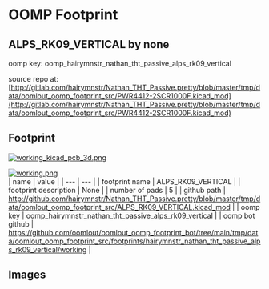 # OOMP Footprint  
## ALPS_RK09_VERTICAL  by none  
  
oomp key: oomp_hairymnstr_nathan_tht_passive_alps_rk09_vertical  
  
source repo at: [http://gitlab.com/hairymnstr/Nathan_THT_Passive.pretty/blob/master/tmp/data/oomlout_oomp_footprint_src/PWR4412-2SCR1000F.kicad_mod](http://gitlab.com/hairymnstr/Nathan_THT_Passive.pretty/blob/master/tmp/data/oomlout_oomp_footprint_src/PWR4412-2SCR1000F.kicad_mod)  
## Footprint  
  
[![working_kicad_pcb_3d.png](working_kicad_pcb_3d_600.png)](working_kicad_pcb_3d.png)  
  
[![working.png](working_600.png)](working.png)  
| name | value | 
| --- | --- | 
| footprint name | ALPS_RK09_VERTICAL | 
| footprint description | None | 
| number of pads | 5 | 
| github path | http://github.com/hairymnstr/Nathan_THT_Passive.pretty/blob/master/tmp/data/oomlout_oomp_footprint_src/ALPS_RK09_VERTICAL.kicad_mod | 
| oomp key | oomp_hairymnstr_nathan_tht_passive_alps_rk09_vertical | 
| oomp bot github | https://github.com/oomlout/oomlout_oomp_footprint_bot/tree/main/tmp/data/oomlout_oomp_footprint_src/footprints/hairymnstr_nathan_tht_passive_alps_rk09_vertical/working | 
## Images  
